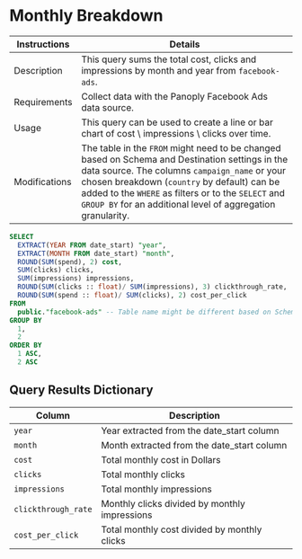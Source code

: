 # ﻿Monthly Breakdown

Instructions | Details
---|---
Description | This query sums the total cost, clicks and impressions by month and year from  `facebook-ads`.
Requirements | Collect data with the Panoply Facebook Ads data source.
Usage | This query can be used to create a line or bar chart of cost \ impressions \ clicks over time.
Modifications | The table in the `FROM` might need to be changed based on Schema and Destination settings in the data source. The columns `campaign_name` or your chosen breakdown (`country` by default) can be added to the `WHERE` as filters or to the `SELECT` and `GROUP BY` for an additional level of aggregation granularity.

```sql
SELECT
  EXTRACT(YEAR FROM date_start) "year",
  EXTRACT(MONTH FROM date_start) "month",
  ROUND(SUM(spend), 2) cost,
  SUM(clicks) clicks,
  SUM(impressions) impressions,
  ROUND(SUM(clicks :: float)/ SUM(impressions), 3) clickthrough_rate,
  ROUND(SUM(spend :: float)/ SUM(clicks), 2) cost_per_click
FROM
  public."facebook-ads" -- Table name might be different based on Schema and Destination settings in the data source
GROUP BY
  1,
  2
ORDER BY
  1 ASC,
  2 ASC
```

## Query Results Dictionary
Column | Description
---|---
`year`| Year extracted from the date_start column
`month`| Month extracted from the date_start column
`cost`| Total monthly cost in Dollars
`clicks`| Total monthly clicks
`impressions`| Total monthly impressions
`clickthrough_rate`| Monthly clicks divided by monthly impressions
`cost_per_click`| Total monthly cost divided by monthly clicks
